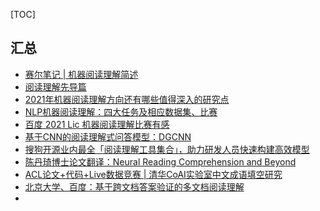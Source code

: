 [TOC]




## 汇总
- [赛尔笔记 | 机器阅读理解简述](https://mp.weixin.qq.com/s/Rm1uFunX9IRQaL_rUAZxfQ)
- [阅读理解先导篇](https://mp.weixin.qq.com/s?__biz=MzAxMDk0OTI3Ng==&mid=2247485079&idx=1&sn=dea19dcbdcd097c21df0214fccbe809e&chksm=9b49c164ac3e487208da695be1c3a28e31a57be299d42bab5c7a143e6298363710d0cc485f0d&mpshare=1&scene=24&srcid=0811BdYnlIuUKIcF95NzQDVJ&sharer_sharetime=1597119277963&sharer_shareid=9d627645afe156ff11b0a8519d982bcd&exportkey=A9cTopYqm3%2FPey70Enf3bhQ%3D&pass_ticket=X1hVh%2FzYha2Fa9G%2FZWK0bpCofPY07lt8BPBNyjf1xUWYljT%2Bk%2F9q5rZ%2F%2B4bWWFme&wx_header=0#rd)
- [2021年机器阅读理解方向还有哪些值得深入的研究点](https://mp.weixin.qq.com/s?__biz=MzI4MDYzNzg4Mw==&mid=2247535548&idx=4&sn=1be83ad913a89d2564ffec2fc320c729&chksm=ebb77368dcc0fa7edbf0e261842fa6918a1d8692776f9215e72d87cfa83c441aed9b80627225&mpshare=1&scene=24&srcid=0527wBnu2WfF2QL5pkzcGhaU&sharer_sharetime=1622126246563&sharer_shareid=9d627645afe156ff11b0a8519d982bcd&exportkey=A519tmbDplE43HhW6xDqcfU%3D&pass_ticket=X1hVh%2FzYha2Fa9G%2FZWK0bpCofPY07lt8BPBNyjf1xUWYljT%2Bk%2F9q5rZ%2F%2B4bWWFme&wx_header=0#rd)
- [NLP机器阅读理解：四大任务及相应数据集、比赛](https://mp.weixin.qq.com/s?__biz=MjM5ODkzMzMwMQ==&mid=2650426020&idx=2&sn=f8a879c72430e6e4c36d2ac7b9d23006&chksm=becdccfe89ba45e892af21818f54f61300749f89895c3259f5becfcb8cbec85ee47611fdaccc&mpshare=1&scene=24&srcid=09274N1cgOhVnpn2ZJGXE6Ck&sharer_sharetime=1632705938691&sharer_shareid=9d627645afe156ff11b0a8519d982bcd&exportkey=A5IQJOIySdM%2BtAY%2BN2v9OdQ%3D&pass_ticket=X1hVh%2FzYha2Fa9G%2FZWK0bpCofPY07lt8BPBNyjf1xUWYljT%2Bk%2F9q5rZ%2F%2B4bWWFme&wx_header=0#rd)
- [百度 2021 Lic 机器阅读理解比赛有感](https://mp.weixin.qq.com/s?__biz=MzIxMzkwNjM2NQ==&mid=2247509455&idx=1&sn=343cacb621cbd58b642d791878cb43a4&chksm=97ad431da0daca0b05eca5b56f73d3f6b752b650ca7f95c7166c8e19fd023a357d88a16f0959&mpshare=1&scene=24&srcid=1115ceNXP4ha491NFtpon29C&sharer_sharetime=1636974772476&sharer_shareid=9d627645afe156ff11b0a8519d982bcd&exportkey=A8aUhDgysfw%2FfAftlJN0%2Fd8%3D&pass_ticket=X1hVh%2FzYha2Fa9G%2FZWK0bpCofPY07lt8BPBNyjf1xUWYljT%2Bk%2F9q5rZ%2F%2B4bWWFme&wx_header=0#rd)
- [基于CNN的阅读理解式问答模型：DGCNN](https://mp.weixin.qq.com/s?__biz=MzIwMTc4ODE0Mw%3D%3D&chksm=96e9cc60a19e457618b2ffdea2a7e13ba172ea3fdfbfda07de53aae57126047f1b71a6969d76&idx=1&lang=zh_CN&mid=2247488480&scene=21&sn=7bb9a4dd60680df5013670287a9e0cc2&token=1453146002#wechat_redirect)
- [搜狗开源业内最全「阅读理解工具集合」，助力研发人员快速构建高效模型](https://www.toutiao.com/article/6696345435654586891/)
- [陈丹琦博士论文翻译：Neural Reading Comprehension and Beyond](https://www.toutiao.com/article/6719710789806064142/)
- [ACL论文+代码+Live数据竞赛 | 清华CoAI实验室中文成语填空研究](https://mp.weixin.qq.com/s?__biz=MzIwMTc4ODE0Mw==&mid=2247499381&idx=2&sn=6fa36d2d27d3aa2f5c05279004a964d8&chksm=96ea21f5a19da8e3884c350202ff66ab81e910e5ab38ffc26615aaf9b505bd7a2ee9ae27a7ec&scene=0&xtrack=1&pass_ticket=5l2GTJoNs3UnPjzRsDzXqTZBP6%2Btylp4BwIFxk3aFUwONC5l8MJz3gdjYHCbXS%2FH#rd)
- [北京大学、百度：基于跨文档答案验证的多文档阅读理解](https://cloud.tencent.com/developer/news/237572)
- 